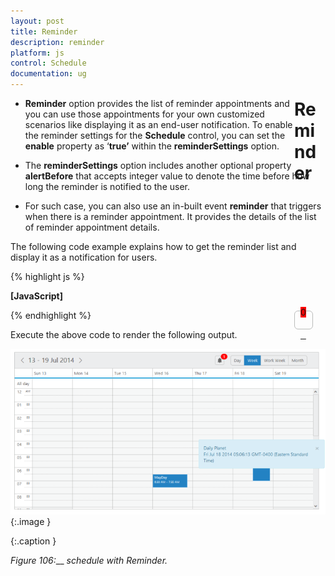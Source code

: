 ```yaml
---
layout: post
title: Reminder
description: reminder
platform: js
control: Schedule
documentation: ug
---
```


# Reminder

* **Reminder** option provides the list of reminder appointments and you can use those appointments for your own customized scenarios like displaying it as an end-user notification. To enable the reminder settings for the **Schedule** control, you can set the **enable** property as ‘**true’** within the **reminderSettings** option. 

* The **reminderSettings** option includes another optional property **alertBefore** that accepts integer value to denote the time before how long the reminder is notified to the user.

* For such case, you can also use an in-built event **reminder** that triggers when there is a reminder appointment. It provides the details of the list of reminder appointment details.

The following code example explains how to get the reminder list and display it as a notification for users.



{% highlight js %}

**[JavaScript]**

<!DOCTYPE html>
<html xmlns="http://www.w3.org/1999/xhtml">
<head>
<title>Schedule JS Reminder options</title>
</head>
<body>
<!-- For Reminder list div elements-->
<div id="reminder" class="media" data-content=" ">
<a class="pull-left" href="#" style="margin-top: 9px; outline: medium none;">
<div class="reminder-icon"></div>
<span id="reminderCount" class="badge badge-success pull-right">0</span>
</a>
</div>

<!-- Notification div element-->
<div class='notifications top-right'></div>

<!-- Schedule div element-->
<div style="float: left" id="Schedule1">
</div>
<div id="Schedule1"> </div>

<!-- Styles applied for the reminder list divs and notification -->
<style>
#reminderCount
{
position: relative;
min-width: 6px;
top: -36px;
left: 10px;
background-color: #FF0000;
}
#reminder
{
width: 50px;
height: 40px;
margin-top: 1px;
float: right;
}
.reminder-icon
{
background: url("../images/schedule/bell.png") no-repeat scroll 8px 6px rgba(0, 0, 0, 0);
border: 1px solid #BBBCBB;
height: 28px;
width: 28px;
border-radius: 6px;
}
.popover.bottom .arrow
{
margin-top: 0px;
}
.popover
{
width: 300px;
}
.outerDiv
{
border-bottom: 1px solid #BBBCBB;
padding-bottom: 5px;
}
.notifications.top-right
{
top: 25% !important;
}
</style>

<script type="text/javascript">
$(function () {
var dManager = ej.DataManager(window.Default).executeLocal(ej.Query().take(10));
$("#Schedule1").ejSchedule({
width: "100%",
height: "500px",
reminder: "ongetReminderList",
reminderSettings: {
enable: true
},
appointmentSettings: {
dataSource: dManager,
id: "Id",
subject: "Subject",
startTime: "StartTime",
endTime: "EndTime",
allDay: "AllDay",
recurrence: "Recurrence",
recurrenceRule: "RecurrenceRule"
}
});

//Append the reminder list to the Schedule header
$("#Schedule1").find("tr.e-scheduleheader td").first().append($("#reminder"));

// Reminder list load to the popover control
$("#reminder").popover({ placement: 'bottom' });

//popover content has been updated
$('#reminder').on('shown.bs.popover', function () {
if (parseInt($("#reminderCount").text()) == 0)
return false;
$(".popover-content").html($_remList);
$(".outerDiv .close").on("click", function () {
$(this).parents(".outerDiv").remove();
$_remList = $(".popover-content").html();
$("#reminderCount").html(parseInt($("#reminderCount").text()) - 1);
checkList();
});
$(".outerDiv").on("mouseover", function () {
$(this).find(".close").show();
});
$(".outerDiv").on("mouseout", function () {
$(this).find(".close").hide();
});
});
});

function checkList() {
if (parseInt($("#reminderCount").text()) == 0)
$("#reminderCount").hide();
else
$("#reminderCount").show();
}
var $_remList = "";

function ongetReminderList(args) {
$("#reminderCount").html(parseInt($("#reminderCount").text()) + 1);
checkList();
$_remList += "<div class='outerDiv'><span class='e-quicksubject'>" + args.reminderAppointment.Subject +
"</span><div class='e-quickstartendtime'>" + args.reminderAppointment.StartTime +
"</div><a class='close pull-right' href='#' style='margin-top: -56px;display: none;'>×</a></div>";
var notifiList = "<div><span class='e-quicksubject'>" + args.reminderAppointment.Subject +
"</span><div class='e-quickstartendtime'>" + args.reminderAppointment.StartTime +
"</div></div>";

// Show the notification div
$('.top-right').notify({
message: { html: notifiList },
type: "info",
fadeOut: {
enabled: false
}
}).show();
}
</script>
</body>
</html>



{% endhighlight %}



Execute the above code to render the following output.



![](Reminder_images/Reminder_img1.png)
{:.image }


{:.caption }


___Figure_ _106__:___ _schedule with_ _Reminder._



